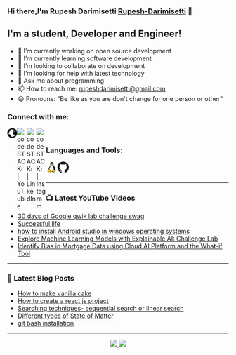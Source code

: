 ### Hi there,I'm Rupesh Darimisetti [Rupesh-Darimisetti][website] 👋
<!--
**Rupesh-Darimisetti/Rupesh-Darimisetti** is a ✨ _special_ ✨ repository because its `README.md` (this file) appears on your GitHub profile.

Here are some ideas to get you started:
-->
## I'm a student, Developer and Engineer!
- 🔭 I’m currently working on open source development
- 🌱 I’m currently learning software development
- 👯 I’m looking to collaborate on development
- 🤔 I’m looking for help with latest technology
- 💬 Ask me about programming
- 📫 How to reach me: rupeshdarimisetti@gmail.com
- 😄 Pronouns: "Be like as you are don't change for one person or other"



### Connect with me:

[<img align="left" alt="rupeshdarimisetti.blogspot.com" width="22px" src="https://raw.githubusercontent.com/iconic/open-iconic/master/svg/globe.svg" />][website]
[<img align="left" alt="codeSTACKr | YouTube" width="22px" src="https://cdn.jsdelivr.net/npm/simple-icons@v3/icons/youtube.svg" />][youtube]
[<img align="left" alt="codeSTACKr | LinkedIn" width="22px" src="https://cdn.jsdelivr.net/npm/simple-icons@v3/icons/linkedin.svg" />][linkedin]
[<img align="left" alt="codeSTACKr | Instagram" width="22px" src="https://cdn.jsdelivr.net/npm/simple-icons@v3/icons/instagram.svg" />][instagram]

<br />

### Languages and Tools:

[<img align="left" alt="kali linux" width="26px" src="https://raw.githubusercontent.com/github/explore/78df643247d429f6cc873026c0622819ad797942/topics/linux/linux.png" />][KaliLinuxplaylist]
[<img align="left" alt="git" width="26px" src="https://raw.githubusercontent.com/github/explore/78df643247d429f6cc873026c0622819ad797942/topics/github/github.png" />][Gitplaylist]
<br />
<br />

---

### 📺 Latest YouTube Videos
<!-- YOUTUBE:START -->
- [30 days of Google qwik lab challenge swag](https://www.youtube.com/watch?v=t_ajuPwi9Uw)
- [Successful life](https://www.youtube.com/watch?v=F3RU7VvCuDw)
- [how to install Android studio  in windows operating systems](https://www.youtube.com/watch?v=Q3y6o6djgSA)
- [Explore Machine Learning Models with Explainable AI: Challenge Lab](https://www.youtube.com/watch?v=JdxSENRPxzQ)
- [Identify Bias in Mortgage Data using Cloud AI Platform and the What-if Tool](https://www.youtube.com/watch?v=cbLFFgT_5uc)
<!-- YOUTUBE:END -->

---

### 📕 Latest Blog Posts
<!-- BLOG-POST-LIST:START -->
- [How to make vanilla cake](https://rupeshdarimisetti.blogspot.com/2021/06/how-to-make-vanilla-cake.html)
- [How to create a react js project](https://rupeshdarimisetti.blogspot.com/2021/05/how-to-create-react-js-project.html)
- [Searching techniques- sequential search or linear search](https://rupeshdarimisetti.blogspot.com/2021/04/searching.html)
- [Different types of State of Matter](https://rupeshdarimisetti.blogspot.com/2020/05/different-types-of-state-of-matter.html)
- [git bash installation](https://rupeshdarimisetti.blogspot.com/2021/03/git-bash-installation.html)
<!-- BLOG-POST-LIST:END -->

---
<!-- START-SESSION: BLOGSPOT-->
<p align = "center">
  <a href="https://github.com/bislara">
    <img src = "https://github-readme-stats.vercel.app/api?username=Rupesh-Darimisetti&show_icons=true&theme=radical&line_height=27&include_all_commits=false">
  </a>
  <a href="https://github.com/bislara">
    <img src = "https://github-readme-stats.vercel.app/api/top-langs/?username=Rupesh-Darimisetti&theme=radical&hide=jupyter%20notebook&layout=compact&langs_count=8">
  </a>
</p>

[website]: https://rupeshdarimisetti.blogspot.com

[youtube]: https://m.youtube.com/channel/UCWhrD7cOc0aPegU-o8KynqQ
[instagram]: https://instagram.com/rupesh_darimisetti
[linkedin]: https://www.linkedin.com/in/rupesh-darimisetti-4095aa1a9
[KaliLinuxplaylist]: https://www.youtube.com/watch?v=N1ytEMevQtM&list=PLKiQVpW7NL_CILVLaoMK9bLCvk21UgYqw
[Gitplaylist]: https://www.youtube.com/watch?v=xpxlGugmA5M&list=PLKiQVpW7NL_AAv1O191a_AxyY7iDCFx-E
